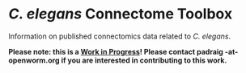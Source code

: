 # _C. elegans_ Connectome Toolbox


Information on published connectomics data related to _C. elegans_.

**Please note: this is a <u>Work in Progress</u>! Please contact padraig -at- openworm.org if you are interested in contributing to this work.**




